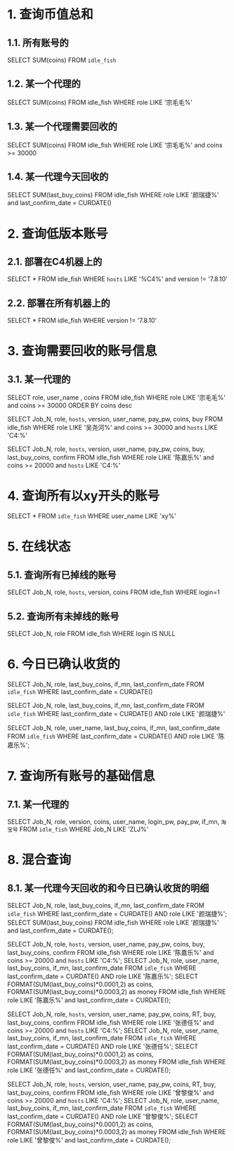 # 1. 查询币值总和
## 1.1. 所有账号的
SELECT SUM(coins) FROM `idle_fish`
## 1.2. 某一个代理的
SELECT SUM(coins) FROM idle_fish WHERE role LIKE '宗毛毛%'
## 1.3. 某一个代理需要回收的
SELECT SUM(coins) FROM idle_fish WHERE role LIKE '宗毛毛%' and coins >= 30000
## 1.4. 某一代理今天回收的
SELECT SUM(last_buy_coins) FROM idle_fish WHERE role LIKE '颜瑞捷%' and last_confirm_date = CURDATE()

# 2. 查询低版本账号
## 2.1. 部署在C4机器上的
SELECT * FROM idle_fish WHERE `hosts` LIKE '%C4%' and version != '7.8.10'
## 2.2. 部署在所有机器上的
SELECT * FROM idle_fish WHERE version != '7.8.10'

# 3. 查询需要回收的账号信息
## 3.1. 某一代理的

SELECT role, user_name , coins FROM idle_fish WHERE role LIKE '宗毛毛%' and coins >= 30000 ORDER BY coins desc

SELECT Job_N, role, `hosts`, version, user_name, pay_pw, coins, buy FROM idle_fish WHERE role LIKE '吴尧河%' and coins >= 30000 and `hosts` LIKE 'C4:%'

SELECT Job_N, role, `hosts`, version, user_name, pay_pw, coins, buy, last_buy_coins, confirm FROM idle_fish WHERE role LIKE '陈嘉乐%' and coins >= 20000 and `hosts` LIKE 'C4:%'

# 4. 查询所有以xy开头的账号
SELECT * FROM `idle_fish` WHERE user_name LIKE 'xy%'

# 5. 在线状态
## 5.1. 查询所有已掉线的账号
SELECT Job_N, role, `hosts`, version, coins FROM idle_fish WHERE login=1
## 5.2. 查询所有未掉线的账号
SELECT Job_N, role FROM idle_fish WHERE login IS NULL

# 6. 今日已确认收货的

SELECT Job_N, role, last_buy_coins, if_mn, last_confirm_date FROM `idle_fish` WHERE last_confirm_date = CURDATE()

SELECT Job_N, role, last_buy_coins, if_mn, last_confirm_date FROM `idle_fish` WHERE last_confirm_date = CURDATE() AND role LIKE '颜瑞捷%'

SELECT Job_N, role, user_name, last_buy_coins, if_mn, last_confirm_date FROM `idle_fish` WHERE last_confirm_date = CURDATE() AND role LIKE '陈嘉乐%';

# 7. 查询所有账号的基础信息
## 7.1. 某一代理的
SELECT Job_N, role, version, coins, user_name, login_pw, pay_pw, if_mn, `淘宝号` FROM `idle_fish` WHERE Job_N LIKE 'ZLJ%'

# 8. 混合查询
## 8.1. 某一代理今天回收的和今日已确认收货的明细

SELECT Job_N, role, last_buy_coins, if_mn, last_confirm_date FROM `idle_fish` WHERE last_confirm_date = CURDATE() AND role LIKE '颜瑞捷%';
SELECT SUM(last_buy_coins) FROM idle_fish WHERE role LIKE '颜瑞捷%' and last_confirm_date = CURDATE();

SELECT Job_N, role, `hosts`, version, user_name, pay_pw, coins, buy, last_buy_coins, confirm FROM idle_fish WHERE role LIKE '陈嘉乐%' and coins >= 20000 and `hosts` LIKE 'C4:%';
SELECT Job_N, role, user_name, last_buy_coins, if_mn, last_confirm_date FROM `idle_fish` WHERE last_confirm_date = CURDATE() AND role LIKE '陈嘉乐%';
SELECT FORMAT(SUM(last_buy_coins)*0.0001,2) as coins, FORMAT(SUM(last_buy_coins)*0.0003,2) as money FROM idle_fish WHERE role LIKE '陈嘉乐%' and last_confirm_date = CURDATE();

SELECT Job_N, role, `hosts`, version, user_name, pay_pw, coins, RT, buy, last_buy_coins, confirm FROM idle_fish WHERE role LIKE '张德任%' and coins >= 20000 and `hosts` LIKE 'C4:%';
SELECT Job_N, role, user_name, last_buy_coins, if_mn, last_confirm_date FROM `idle_fish` WHERE last_confirm_date = CURDATE() AND role LIKE '张德任%';
SELECT FORMAT(SUM(last_buy_coins)*0.0001,2) as coins, FORMAT(SUM(last_buy_coins)*0.0003,2) as money FROM idle_fish WHERE role LIKE '张德任%' and last_confirm_date = CURDATE();

SELECT Job_N, role, `hosts`, version, user_name, pay_pw, coins, RT, buy, last_buy_coins, confirm FROM idle_fish WHERE role LIKE '曾黎俊%' and coins >= 20000 and `hosts` LIKE 'C4:%';
SELECT Job_N, role, user_name, last_buy_coins, if_mn, last_confirm_date FROM `idle_fish` WHERE last_confirm_date = CURDATE() AND role LIKE '曾黎俊%';
SELECT FORMAT(SUM(last_buy_coins)*0.0001,2) as coins, FORMAT(SUM(last_buy_coins)*0.0003,2) as money FROM idle_fish WHERE role LIKE '曾黎俊%' and last_confirm_date = CURDATE();
